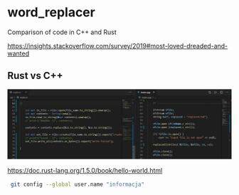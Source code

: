 # word_replacer
Comparison of code in C++ and Rust 

https://insights.stackoverflow.com/survey/2019#most-loved-dreaded-and-wanted


## Rust vs C++
<img style="display: inlinie;" src="/70.PNG"> </img>



https://doc.rust-lang.org/1.5.0/book/hello-world.html

```sh
 git config --global user.name "informacja"
 ```
